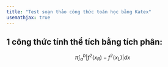 ```yaml
---
title: "Test soạn thảo công thức toán học bằng Katex"
usemathjax: true
---
```


## 1 công thức tính thể tích bằng tích phân:
$$
\pi \int_{a}^{b}|f^2(x_{R})-f^2(x_{L})|dx
$$
